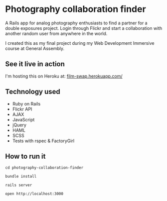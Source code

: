 # Photography collaboration finder

A Rails app for analog photography enthusiasts to find a partner for a double exposures project. Login through Flickr and start a collaboration with another random user from anywhere in the world.

I created this as my final project during my Web Development Immersive course at General Assembly.


## See it live in action

I'm hosting this on Heroku at: [film-swap.herokuapp.com/](http://film-swap.herokuapp.com/)


## Technology used

* Ruby on Rails
* Flickr API
* AJAX
* JavaScript
* jQuery
* HAML
* SCSS
* Tests with rspec & FactoryGirl


## How to run it


 `cd photography-collaboration-finder`

  `bundle install`
  
  `rails server`
  
 `open http://localhost:3000`